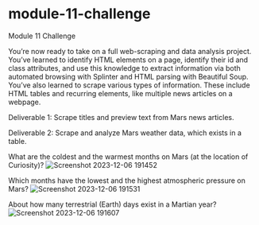 # module-11-challenge
Module 11 Challenge

You’re now ready to take on a full web-scraping and data analysis project. You’ve learned to identify HTML elements on a page, identify their id and class attributes, and use this knowledge to extract information via both automated browsing with Splinter and HTML parsing with Beautiful Soup. You’ve also learned to scrape various types of information. These include HTML tables and recurring elements, like multiple news articles on a webpage.

Deliverable 1: Scrape titles and preview text from Mars news articles.

Deliverable 2: Scrape and analyze Mars weather data, which exists in a table.

What are the coldest and the warmest months on Mars (at the location of Curiosity)?
![Screenshot 2023-12-06 191452](https://github.com/Samantha0Hall/module-11-challenge/assets/140672220/774acfb0-6bda-47d4-8ccf-c9aa106077aa)

Which months have the lowest and the highest atmospheric pressure on Mars?
![Screenshot 2023-12-06 191531](https://github.com/Samantha0Hall/module-11-challenge/assets/140672220/a4d67a57-f67c-44ec-8085-3bd13ecce040)

About how many terrestrial (Earth) days exist in a Martian year?
![Screenshot 2023-12-06 191607](https://github.com/Samantha0Hall/module-11-challenge/assets/140672220/afe8ce50-2e9e-401b-8aa4-2b9c3038d9ad)
